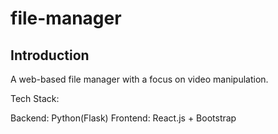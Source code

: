 # file-manager

## Introduction

A web-based file manager with a focus on video manipulation.

Tech Stack:

Backend: Python(Flask)
Frontend: React.js + Bootstrap
